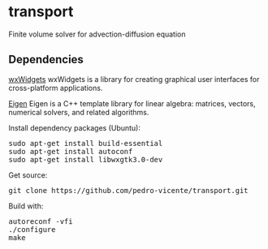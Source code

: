 # transport
Finite volume solver for advection-diffusion equation

Dependencies
------------

[wxWidgets](https://www.wxwidgets.org/)
wxWidgets is a library for creating graphical user interfaces for cross-platform applications.


[Eigen](http://eigen.tuxfamily.org/index.php?title=Main_Page)
Eigen is a C++ template library for linear algebra: matrices, vectors, numerical solvers, and related algorithms.

Install dependency packages (Ubuntu):
<pre>
sudo apt-get install build-essential
sudo apt-get install autoconf
sudo apt-get install libwxgtk3.0-dev
</pre>

Get source:
<pre>
git clone https://github.com/pedro-vicente/transport.git
</pre>

Build with:
<pre>
autoreconf -vfi
./configure
make
</pre>


